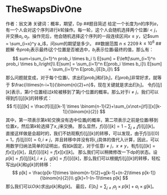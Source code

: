 # TheSwapsDivOne
作者：翁文涛
关键词：概率，期望，Dp
##题目简述
给定一个长度为$n$的序列$a$，有一个人会对这个序列进行$k$轮操作。每一轮，这个人会随机选择两个位置$i < j$，并交换$a_i,a_j$。操作完后，他会随机选择这个序列的一段连续区间$x \leq y$，记$sum = \sum_{i=x}^y a_i$，问$sum$的期望是多少。
##数据范围
$n \leq 2209$
$k \leq 10^6$
##题解
令$prob_i$表示最终$i$这个位置是否被选中，$b_i$表示位置$i$最终的值，那么有：
$$
sum=\sum_{i=1}^n prob_i \times b_i \\
E[sum] = E\left[\sum_{i=1}^n prob_i \times b_i\right]\\
E[sum] = \sum_{i=1}^n E[prob_i \times b_i]\\
E[sum] = \sum_{i=1}^n E[prob_i]E[b_i]\\
$$
那么问题就变成，对于每个位置$i$，求出$E[prob_i]$和$E[b_i]$，$E[prob_i]$非常好求，就等于
$\frac{i\times(n-i+1)}{\binom{n}{2}+n}$，现在关键就是求出$E[b_i]$。
令$f[i][j][k]$表示，第$i$个位置经过$k$轮被移到了第$j$个位置的概率。那么对于$i \not =j$，我们可以得到$f[i][j][k]$的转移式：
$$
f[i][j][k] = \frac{f[i][j][k-1] \times \binom{n-1}{2}+\sum_{x\not=j}f[i][x][k-1]}{\binom{n}{2}}
$$
其中，第一项表示第$k$轮交换没有选中位置$j$的概率，第二项表示之前是位置$i$移到位置$x$，然后第$k$轮选择了$x,j$来交换。
那么显然，$f[i][i][k]=1-\sum_{j \not = i} f[i][j][k]$。
直接这样做是会超时的，我们不妨观察$f[i][j][k]$的转移，可以发现，由于$f[i][i][0]=1$，$f[i][j][0]=0,i \not = j$，并且转移中并没有将$i,j$具体的值代入计算，因此，可以用数学归纳法简单的证明出，假如$k$固定，对于任意$i \not = j$，$x \not = y$，有$f[i][j][k] = f[x][y][k]$，且$f[i][i][k] = f[x][x][k]$。
那么我们可以稍微修改一下dp的状态。设$p[k]=f[i][j][k],i \not = j$，$g[k] = f[i][i][k]$，那么我们可以根据$f[i][j][k]$的转移，轻松写出$p[k]$和$g[k]$的转移：
$$
p[k] = \frac{p[k-1]\times \binom{n-1}{2}+g[k-1]+(n-2)\times p[k-1]}{\binom{n}{2}}\\
g[k]=1-(n-1)\times p[k]
$$
那么我们可以$O(k)$求出$p[k]$和$g[k]$。
最后，$E[b_i]=\sum_{j \not = i} a_j \times p[k] + a_i \times g[k]$。

